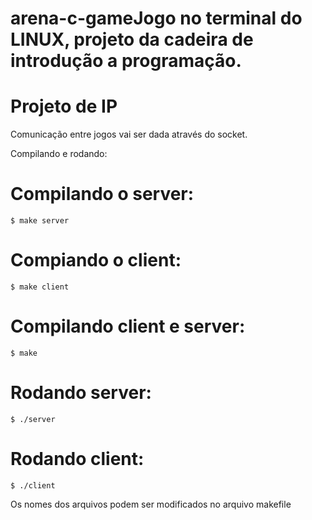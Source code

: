 ﻿# arena-c-gameJogo no terminal do LINUX, projeto da cadeira de introdução a programação.

# Projeto de IP


Comunicação entre jogos vai ser dada através do socket.

Compilando e rodando:
# Compilando o server:
	$ make server 
# Compiando o client:
	$ make client
# Compilando client e server:
	$ make
# Rodando server:
	$ ./server
# Rodando client:
	$ ./client
	
Os nomes dos arquivos podem ser modificados no arquivo makefile
